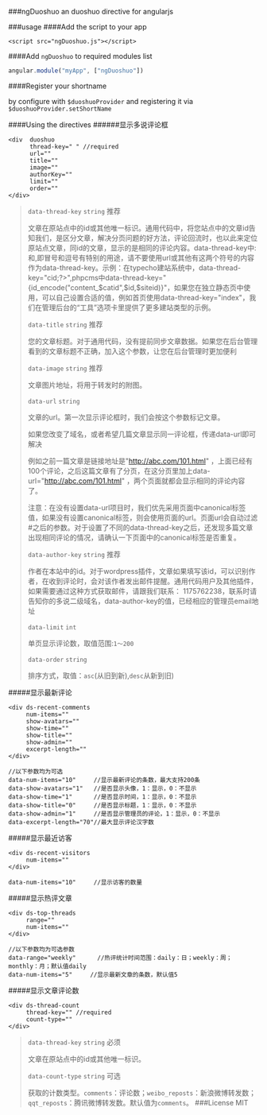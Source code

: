 ###ngDuoshuo
an duoshuo directive for angularjs

###usage
####Add the script to your app
```
<script src="ngDuoshuo.js"></script>
```
####Add `ngDuoshuo` to required modules list
``` javascript
angular.module("myApp", ["ngDuoshuo"])
```
####Register your shortname

by configure with `$duoshuoProvider` and registering it via `$duoshuoProvider.setShortName`

####Using the directives
######显示多说评论框
```
<div  duoshuo 
      thread-key=" " //required
      url=""
      title=""
      image=""
      authorKey=""
      limit=""
      order=""
</div>
```
>`data-thread-key` `string` 推荐
>
>文章在原站点中的id或其他唯一标识。通用代码中，将您站点中的文章id告知我们，是区分文章，解决分页问题的好方法，评论回流时，也以此来定位原站点文章，同id的文章，显示的是相同的评论内容。data-thread-key中:和,即冒号和逗号有特别的用途，请不要使用url或其他有这两个符号的内容作为data-thread-key。示例：在typecho建站系统中，data-thread-key="<?php echo $this->cid;?>",phpcms中data-thread-key="{id_encode("content_$catid",$id,$siteid)}"，如果您在独立静态页中使用，可以自己设置合适的值，例如首页使用data-thread-key="index"，我们在管理后台的“工具”选项卡里提供了更多建站类型的示例。
>
>`data-title` `string` 推荐
>
>您的文章标题。对于通用代码，没有提前同步文章数据。如果您在后台管理看到的文章标题不正确，加入这个参数，让您在后台管理时更加便利
>
>`data-image` `string` 推荐
>
>文章图片地址，将用于转发时的附图。
>
>`data-url` `string`
>
>文章的url。第一次显示评论框时，我们会按这个参数标记文章。
>
>如果您改变了域名，或者希望几篇文章显示同一评论框，传递data-url即可解决
>
>例如之前一篇文章是链接地址是"http://abc.com/101.html" ，上面已经有100个评论，之后这篇文章有了分页，在这分页里加上data-url="http://abc.com/101.html" ，两个页面就都会显示相同的评论内容了。
>
>注意：在没有设置data-url项目时，我们优先采用页面中canonical标签值，如果没有设置canonical标签，则会使用页面的url。页面url会自动过滤#之后的参数。对于设置了不同的data-thread-key之后，还发现多篇文章出现相同评论的情况，请确认一下页面中的canonical标签是否重复。
>
>`data-author-key` `string` 推荐
>
>作者在本站中的id。对于wordpress插件，文章如果填写该id，可以识别作者，在收到评论时，会对该作者发出邮件提醒。通用代码用户及其他插件，如果需要通过这种方式获取邮件，请跟我们联系： 1175762238，联系时请告知你的多说二级域名，data-author-key的值，已经相应的管理员email地址
>
>`data-limit` `int`
>
>单页显示评论数，取值范围:`1～200`
>
>`data-order` `string`
>
>排序方式，取值：`asc`(从旧到新),`desc`从新到旧)

#####显示最新评论
```
<div ds-recent-comments 
     num-items=""
     show-avatars=""
     show-time=""
     show-title=""
     show-admin=""
     excerpt-length=""
</div>
```
```
//以下参数均为可选
data-num-items="10"     //显示最新评论的条数，最大支持200条
data-show-avatars="1"   //是否显示头像，1：显示，0：不显示
data-show-time="1"      //是否显示时间，1：显示，0：不显示
data-show-title="0"     //是否显示标题，1：显示，0：不显示
data-show-admin="1"     //是否显示管理员的评论，1：显示，0：不显示
data-excerpt-length="70"//最大显示评论汉字数
```
#####显示最近访客
```
<div ds-recent-visitors
     num-items=""
</div>
```
```
data-num-items="10"     //显示访客的数量
```
#####显示热评文章
```
<div ds-top-threads
     range=""
     num-items=""
</div>
```
```
//以下参数均为可选参数
data-range="weekly"      //热评统计时间范围：daily：日；weekly：周；monthly：月；默认值daily
data-num-items="5"     //显示最新文章的条数，默认值5
```
#####显示文章评论数
```
<div ds-thread-count
     thread-key="" //required
     count-type=""
</div>
```
>`data-thread-key` `string` 必须
>
>文章在原站点中的id或其他唯一标识。
>
>`data-count-type` `string` 可选
>
>获取的计数类型。`comments`：评论数；`weibo_reposts`：新浪微博转发数；`qqt_reposts`：腾讯微博转发数。默认值为`comments`。
###License
MIT




